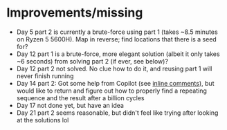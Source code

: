 # Improvements/missing

- Day 5 part 2 is currently a brute-force using part 1 (takes ~8.5 minutes on Ryzen 5 5600H). Map in reverse; find locations that there is a seed for?
- Day 12 part 1 is a brute-force, more elegant solution (albeit it only takes ~6 seconds) from solving part 2 (if ever, see below)?
- Day 12 part 2 not solved. No clue how to do it, and reusing part 1 will never finish running
- Day 14 part 2: Got some help from Copilot (see [inline comments](src/solvers/Day14.ts#L43)), but would like to return and figure out how to properly find a repeating sequence and the result after a billion cycles
- Day 17 not done yet, but have an idea
- Day 21 part 2 seems reasonable, but didn't feel like trying after looking at the solutions lol
